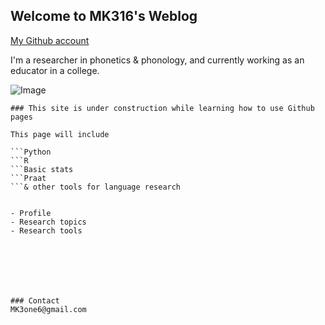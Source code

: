 ## Welcome to MK316's Weblog

[My Github account]("https://github.com/MK316/")


I'm a researcher in phonetics & phonology, and currently working as an educator in a college.

![Image](https://github.com/MK316/mkfiles/blob/main/porfile.JPG)
```
### This site is under construction while learning how to use Github pages

This page will include

```Python
```R
```Basic stats
```Praat
```& other tools for language research


- Profile
- Research topics
- Research tools







### Contact
MK3one6@gmail.com
